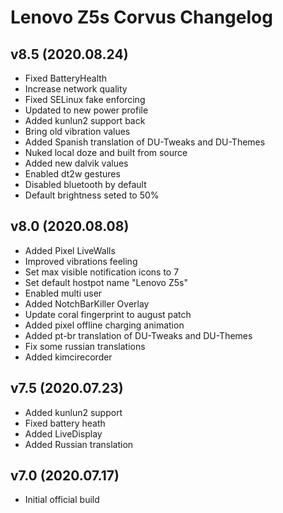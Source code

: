 # Lenovo Z5s Corvus Changelog

## v8.5 (2020.08.24)
- Fixed BatteryHealth
- Increase network quality
- Fixed SELinux fake enforcing
- Updated to new power profile
- Added kunlun2 support back
- Bring old vibration values
- Added Spanish translation of DU-Tweaks and DU-Themes
- Nuked local doze and built from source
- Added new dalvik values
- Enabled dt2w gestures
- Disabled bluetooth by default
- Default brightness seted to 50%

## v8.0 (2020.08.08)
- Added Pixel LiveWalls
- Improved vibrations feeling
- Set max visible notification icons to 7
- Set default hostpot name "Lenovo Z5s"
- Enabled multi user
- Added NotchBarKiller Overlay 
- Update coral fingerprint to august patch
- Added pixel offline charging animation
- Added pt-br translation of DU-Tweaks and DU-Themes
- Fix some russian translations
- Added kimcirecorder

## v7.5 (2020.07.23)
- Added kunlun2 support
- Fixed battery heath 
- Added LiveDisplay
- Added Russian translation

## v7.0 (2020.07.17)
- Initial official build
